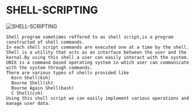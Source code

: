 # SHELL-SCRIPTING
   ![SHELL-SCRIPTING](https://user-images.githubusercontent.com/97614700/218132333-54219d1c-3910-4a5e-b1f5-476e3c5d0f39.jpg)

    Shell program sometimes reffered to as shell script,is a program constructed of shell commands.
    In each shell script commands are executed one at a time by the shell.
    Shell is a utility that acts as an interface between the user and the kernal.By using this shell a user can easily interact with the system.
    UNIX is a command based operating system in which user can communicate with the system through commands.
    There are various types of shells provided like
      Korn Shell(ksh)
      Bourne Shell(sh)
      Bourne Again Shell(bash)
      C Shell(csh)
    Using this shell script we can easily implement various operations and manage user data.
  
